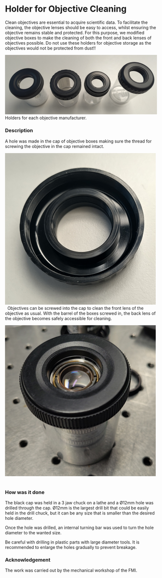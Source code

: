 # Holder for Objective Cleaning

Clean objectives are essential to acquire scientific data. To facilitate the cleaning, the objective lenses should be easy to access, whilst ensuring the objective remains stable and protected. For this purpose, we modified objective boxes to make the cleaning of both the front and back lenses of objectives possible. Do not use these holders for objective storage as the objectives would not be protected from dust!!

![Objective holders](Images/Series_of_Boxes.png)
Holders for each objective manufacturer.


### Description
A hole was made in the cap of objective boxes making sure the thread for screwing the objective in the cap remained intact.

![Inside of the cap](Images/cap_inside.png)
&nbsp;
Objectives can be screwed into the cap to clean the front lens of the objective as usual. With the barrel of the boxes screwed in, the back lens of the objective becomes safely accessible for cleaning.

![Access to the back lens](Images/Back_lens.png)
&nbsp;

### How was it done

The black cap was held in a 3 jaw chuck on a lathe and a Ø12mm hole was drilled through the cap. Ø12mm is the largest drill bit that could be easily held in the drill chuck, but it can be any size that is smaller than the desired hole diameter.

Once the hole was drilled, an internal turning bar was used to turn the hole diameter to the wanted size.

Be careful with drilling in plastic parts with large diameter tools. It is recommended to enlarge the holes gradually to prevent breakage.

### Acknowledgement

The work was carried out by the mechanical workshop of the FMI.
